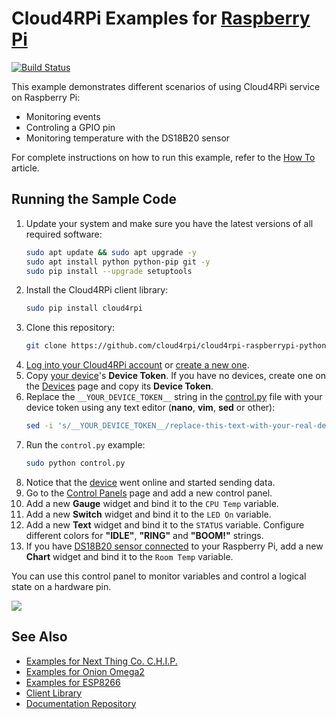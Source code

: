 Cloud4RPi Examples for [Raspberry Pi](https://www.raspberrypi.org/products/)
============================================================================

[![Build Status](https://travis-ci.org/cloud4rpi/cloud4rpi-raspberrypi-python.svg?branch=master)](https://travis-ci.org/cloud4rpi/cloud4rpi-raspberrypi-python)

This example demonstrates different scenarios of using Cloud4RPi service on Raspberry Pi:
 - Monitoring events
 - Controling a GPIO pin
 - Monitoring temperature with the DS18B20 sensor

For complete instructions on how to run this example, refer to the [How To](https://cloud4rpi.github.io/docs/howto/rpi) article.

## Running the Sample Code

1. Update your system and make sure you have the latest versions of all required software:
    ```sh
    sudo apt update && sudo apt upgrade -y
    sudo apt install python python-pip git -y
    sudo pip install --upgrade setuptools
    ```
2. Install the Cloud4RPi client library:
    ```sh
    sudo pip install cloud4rpi
    ```
3. Clone this repository:
    ```sh
    git clone https://github.com/cloud4rpi/cloud4rpi-raspberrypi-python.git && cd cloud4rpi-raspberrypi-python
    ```
4. [Log into your Cloud4RPi account](https://cloud4rpi.io/signin) or [create a new one](https://cloud4rpi.io/register).
5. Copy [your device](https://cloud4rpi.io/devices)'s **Device Token**. If you have no devices, create one on the [Devices](https://cloud4rpi.io/devices) page and copy its **Device Token**.
6. Replace the `__YOUR_DEVICE_TOKEN__` string in the [control.py](https://github.com/cloud4rpi/cloud4rpi-raspberrypi-python/blob/master/control.py) file with your device token using any text editor (**nano**, **vim**, **sed** or other):
    ```sh
    sed -i 's/__YOUR_DEVICE_TOKEN__/replace-this-text-with-your-real-device-token/' control.py
    ```
7. Run the `control.py` example:
    ```sh
    sudo python control.py
    ```
8. Notice that the [device](https://cloud4rpi.io/devices) went online and started sending data.
9. Go to the [Control Panels](https://cloud4rpi.io/control-panels/) page and add a new control panel.
10. Add a new **Gauge** widget and bind it to the `CPU Temp` variable.
10. Add a new **Switch** widget and bind it to the `LED On` variable.
11. Add a new **Text** widget and bind it to the `STATUS` variable. Configure different colors for **"IDLE"**, **"RING"** and **"BOOM!"** strings.
12. If you have [DS18B20 sensor connected](http://docs.cloud4rpi.io/howto/rpi/#connect-ds18b20-temperature-sensor) to your Raspberry Pi, add a new **Chart** widget and bind it to the `Room Temp` variable.

You can use this control panel to monitor variables and control a logical state on a hardware pin.

![](https://github.com/cloud4rpi/docs/raw/master/example-img/panel.png)

## See Also

* [Examples for Next Thing Co. C.H.I.P.](https://github.com/cloud4rpi/cloud4rpi-chip-python)
* [Examples for Onion Omega2](https://github.com/cloud4rpi/cloud4rpi-omega2-python)
* [Examples for ESP8266](https://github.com/cloud4rpi/cloud4rpi-esp8266-micropython)
* [Client Library](https://github.com/cloud4rpi/cloud4rpi)
* [Documentation Repository](https://github.com/cloud4rpi/docs)
